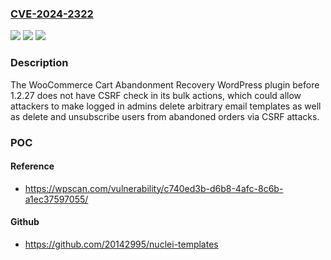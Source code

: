 ### [CVE-2024-2322](https://cve.mitre.org/cgi-bin/cvename.cgi?name=CVE-2024-2322)
![](https://img.shields.io/static/v1?label=Product&message=WooCommerce%20Cart%20Abandonment%20Recovery&color=blue)
![](https://img.shields.io/static/v1?label=Version&message=0%3C%201.2.27%20&color=brighgreen)
![](https://img.shields.io/static/v1?label=Vulnerability&message=CWE-352%20Cross-Site%20Request%20Forgery%20(CSRF)&color=brighgreen)

### Description

The WooCommerce Cart Abandonment Recovery WordPress plugin before 1.2.27 does not have CSRF check in its bulk actions, which could allow attackers to make logged in admins delete arbitrary email templates as well as delete and unsubscribe users from abandoned orders via CSRF attacks.

### POC

#### Reference
- https://wpscan.com/vulnerability/c740ed3b-d6b8-4afc-8c6b-a1ec37597055/

#### Github
- https://github.com/20142995/nuclei-templates


